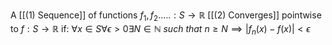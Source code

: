 A [[(1) Sequence]] of functions $f_1, f_2..... : S \rightarrow \mathbb{R}$ [[(2) Converges]] pointwise to $f: S \rightarrow \mathbb{R}$ if:
$\forall x \in S \forall \epsilon > 0 \exists N \in \mathbb{N} \ such \ that \ n \ge N \implies |f_n(x) - f(x)| < \epsilon$

